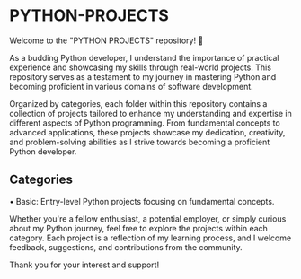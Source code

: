 # PYTHON-PROJECTS
Welcome to the "PYTHON PROJECTS" repository! 🐍

As a budding Python developer, I understand the importance of practical experience and showcasing my skills through real-world projects. This repository serves as a testament to my journey in mastering Python and becoming proficient in various domains of software development.

Organized by categories, each folder within this repository contains a collection of projects tailored to enhance my understanding and expertise in different aspects of Python programming. From fundamental concepts to advanced applications, these projects showcase my dedication, creativity, and problem-solving abilities as I strive towards becoming a proficient Python developer.

## Categories
• Basic: Entry-level Python projects focusing on fundamental concepts.

Whether you're a fellow enthusiast, a potential employer, or simply curious about my Python journey, feel free to explore the projects within each category. Each project is a reflection of my learning process, and I welcome feedback, suggestions, and contributions from the community.

Thank you for your interest and support!
